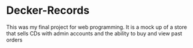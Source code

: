 # Decker-Records
This was my final project for web programming. It is a mock up of a store that sells CDs with admin accounts and the ability to buy and view past orders
